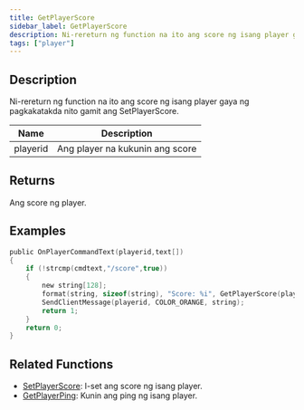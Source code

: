 ```yaml
---
title: GetPlayerScore
sidebar_label: GetPlayerScore
description: Ni-rereturn ng function na ito ang score ng isang player gaya ng pagkakatakda nito gamit ang SetPlayerScore.
tags: ["player"]
---
```


## Description

Ni-rereturn ng function na ito ang score ng isang player gaya ng pagkakatakda nito gamit ang SetPlayerScore.

| Name     | Description                     |
| -------- | ------------------------------- |
| playerid | Ang player na kukunin ang score |

## Returns

Ang score ng player.

## Examples

```c
public OnPlayerCommandText(playerid,text[])
{
    if (!strcmp(cmdtext,"/score",true))
    {
        new string[128];
        format(string, sizeof(string), "Score: %i", GetPlayerScore(playerid));
        SendClientMessage(playerid, COLOR_ORANGE, string);
        return 1;
    }
    return 0;
}
```

## Related Functions

- [SetPlayerScore](SetPlayerScore): I-set ang score ng isang player.
- [GetPlayerPing](GetPlayerPing): Kunin ang ping ng isang player.
